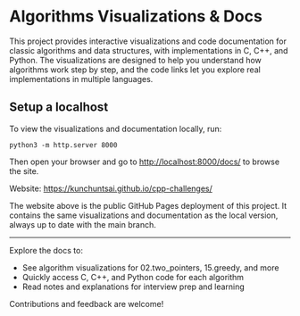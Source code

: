 # Algorithms Visualizations & Docs

This project provides interactive visualizations and code documentation for classic algorithms and data structures, with implementations in C, C++, and Python. The visualizations are designed to help you understand how algorithms work step by step, and the code links let you explore real implementations in multiple languages.

## Setup a localhost
To view the visualizations and documentation locally, run:
```
python3 -m http.server 8000
```
Then open your browser and go to [http://localhost:8000/docs/](http://localhost:8000/docs/) to browse the site.

Website: https://kunchuntsai.github.io/cpp-challenges/

The website above is the public GitHub Pages deployment of this project. It contains the same visualizations and documentation as the local version, always up to date with the main branch.

---

Explore the docs to:
- See algorithm visualizations for 02.two_pointers, 15.greedy, and more
- Quickly access C, C++, and Python code for each algorithm
- Read notes and explanations for interview prep and learning

Contributions and feedback are welcome!